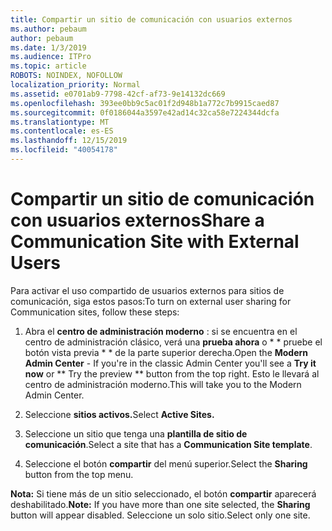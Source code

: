 ```yaml
---
title: Compartir un sitio de comunicación con usuarios externos
ms.author: pebaum
author: pebaum
ms.date: 1/3/2019
ms.audience: ITPro
ms.topic: article
ROBOTS: NOINDEX, NOFOLLOW
localization_priority: Normal
ms.assetid: e0701ab9-7798-42cf-af73-9e14132dc669
ms.openlocfilehash: 393ee0bb9c5ac01f2d948b1a772c7b9915caed87
ms.sourcegitcommit: 0f0186044a3597e42ad14c32ca58e7224344dcfa
ms.translationtype: MT
ms.contentlocale: es-ES
ms.lasthandoff: 12/15/2019
ms.locfileid: "40054178"
---
```

# <a name="share-a-communication-site-with-external-users"></a><span data-ttu-id="88464-102">Compartir un sitio de comunicación con usuarios externos</span><span class="sxs-lookup"><span data-stu-id="88464-102">Share a Communication Site with External Users</span></span>

<span data-ttu-id="88464-103">Para activar el uso compartido de usuarios externos para sitios de comunicación, siga estos pasos:</span><span class="sxs-lookup"><span data-stu-id="88464-103">To turn on external user sharing for Communication sites, follow these steps:</span></span> 
  
1. <span data-ttu-id="88464-104">Abra el **centro de administración moderno** : si se encuentra en el centro de administración clásico, verá una **prueba ahora** o \* \* pruebe el botón vista previa \* \* de la parte superior derecha.</span><span class="sxs-lookup"><span data-stu-id="88464-104">Open the **Modern Admin Center** - If you're in the classic Admin Center you'll see a **Try it now** or \*\* Try the preview \*\* button from the top right.</span></span> <span data-ttu-id="88464-105">Esto le llevará al centro de administración moderno.</span><span class="sxs-lookup"><span data-stu-id="88464-105">This will take you to the Modern Admin Center.</span></span> 
  
2. <span data-ttu-id="88464-106">Seleccione **sitios activos.**</span><span class="sxs-lookup"><span data-stu-id="88464-106">Select **Active Sites.**</span></span>
  
3. <span data-ttu-id="88464-107">Seleccione un sitio que tenga una **plantilla de sitio de comunicación**.</span><span class="sxs-lookup"><span data-stu-id="88464-107">Select a site that has a **Communication Site template**.</span></span> 
  
4. <span data-ttu-id="88464-108">Seleccione el botón **compartir** del menú superior.</span><span class="sxs-lookup"><span data-stu-id="88464-108">Select the **Sharing** button from the top menu.</span></span> 
  
 <span data-ttu-id="88464-109">**Nota:** Si tiene más de un sitio seleccionado, el botón **compartir** aparecerá deshabilitado.</span><span class="sxs-lookup"><span data-stu-id="88464-109">**Note:** If you have more than one site selected, the **Sharing** button will appear disabled.</span></span> <span data-ttu-id="88464-110">Seleccione un solo sitio.</span><span class="sxs-lookup"><span data-stu-id="88464-110">Select only one site.</span></span> 
  

